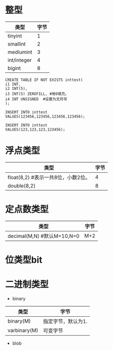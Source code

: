 # 整型

| 类型        | 字节 |
| ----------- | ---- |
| tinyint     | 1    |
| smallint    | 2    |
| mediumint   | 3    |
| int/integer | 4    |
| bigint      | 8    |

~~~mysql
CREATE TABLE IF NOT EXISTS inttest(
i1 INT,
i2 INT(5),
i3 INT(5) ZEROFILL, #用0填充。
i4 INT UNSIGNED  #设置为无符号
);

INSERT INTO inttest
VALUES(123456,123456,123456,123456);

INSERT INTO inttest
VALUES(123,123,123,123456);
~~~

# 浮点类型

| 类型                               | 字节 |
| ---------------------------------- | ---- |
| float(8,2) #表示一共8位，小数2位。 | 4    |
| double(8,2)                        | 8    |

# 定点数类型

| 类型                       | 字节 |
| -------------------------- | ---- |
| decimal(M,N) #默认M=10,N=0 | M+2  |

# 位类型bit

# 二进制类型

* binary

| 类型         | 字节               |
| ------------ | ------------------ |
| binary(M)    | 指定字节，默认为1. |
| varbinary(M) | 可变字节           |

* blob